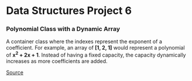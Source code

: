 # Data Structures Project 6

### Polynomial Class with a Dynamic Array

A container class where the indexes represent the exponent of a coefficient.
For example, an array of **[1, 2, 1]** would represent a polynomial of **x<sup>2</sup> + 2x + 1**.
Instead of having a fixed capacity, the capacity dynamically increases as more coefficients are added.

[Source](https://www.cs.colorado.edu/~main/projects/chap04c.html "Click me for more information!")
